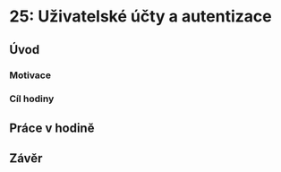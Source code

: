 # 25: Uživatelské účty a autentizace

## Úvod

### Motivace

### Cíl hodiny

## Práce v hodině

## Závěr
